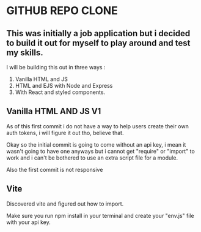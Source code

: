 # GITHUB REPO CLONE

## This was initially a job application but i decided to build it out for myself to play around and test my skills.

I will be building this out in three ways :

1. Vanilla HTML and JS
2. HTML and EJS with Node and Express
3. With React and styled components.

## Vanilla HTML AND JS V1

As of this first commit i do not have a way to help users create their own auth tokens, i will figure it out tho, believe that.

Okay so the initial commit is going to come without an api key, i mean it wasn't going to have one anyways but i cannot get "require" or "import" to work and i can't be bothered to use an extra script file for a module.

Also the first commit is not responsive

## Vite

Discovered vite and figured out how to import.

Make sure you run npm install in your terminal and create your "env.js" file with your api key.
